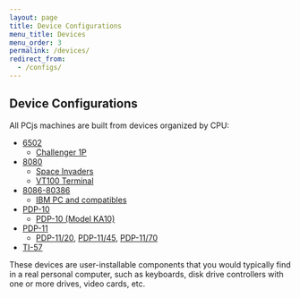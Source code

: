```yaml
---
layout: page
title: Device Configurations
menu_title: Devices
menu_order: 3
permalink: /devices/
redirect_from:
  - /configs/
---
```


Device Configurations
---------------------

All PCjs machines are built from devices organized by CPU:
 
* [6502](c1p/)
    - [Challenger 1P](c1p/machine/)
* [8080](pc8080/)
    - [Space Invaders](pc8080/machine/invaders/)
    - [VT100 Terminal](pc8080/machine/vt100/)
* [8086-80386](pcx86/)
    - [IBM PC and compatibles](pcx86/machine/)
* [PDP-10](pdp10/)
    - [PDP-10 (Model KA10)](pdp10/machine/ka10/)
* [PDP-11](pdp11/)
    - [PDP-11/20](pdp11/machine/1120/), [PDP-11/45](pdp11/machine/1145/), [PDP-11/70](pdp11/machine/1170/)
* [TI-57](ti57/)

These devices are user-installable components that you would typically find in a real personal computer,
such as keyboards, disk drive controllers with one or more drives, video cards, etc.
